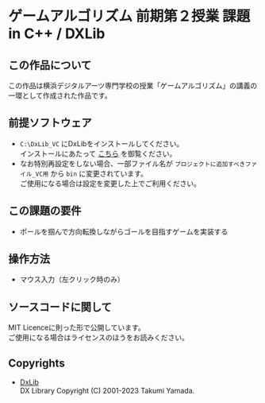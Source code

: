 # ゲームアルゴリズム 前期第２授業 課題 in C++ / DXLib

## この作品について

この作品は横浜デジタルアーツ専門学校の授業「ゲームアルゴリズム」の講義の一環として作成された作品です。  

## 前提ソフトウェア
- `C:\DxLib_VC` にDxLibをインストールしてください。  
  インストールにあたって [こちら](https://dxlib.xsrv.jp/use/dxuse_vscom2022.html) を御覧ください。
- なお特別再設定をしない場合、一部ファイル名が `プロジェクトに追加すべきファイル_VC用` から `bin` に変更されています。  
  ご使用になる場合は設定を変更した上でご利用ください。

## この課題の要件

- ポールを掴んで方向転換しながらゴールを目指すゲームを実装する

## 操作方法

- マウス入力（左クリック時のみ）

## ソースコードに関して

MIT Licenceに則った形で公開しています。  
ご使用になる場合はライセンスのほうをお読みください。

## Copyrights

- [DxLib](https://dxlib.xsrv.jp/)  
DX Library Copyright (C) 2001-2023 Takumi Yamada.  